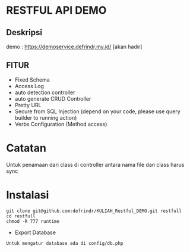 # RESTFUL API DEMO

## Deskripsi
demo : https://demoservice.defrindr.my.id/ [akan hadir]

## FITUR 
- Fixed Schema
- Access Log
- auto detection controller
- auto generate CRUD Controller
- Pretty URL
- Secure from SQL Injection (depend on your code, please use query builder to running action)
- Verbs Configuration (Method access)

# Catatan
Untuk penamaan dari class di controller antara nama file dan class harus sync

# Instalasi

```
git clone git@github.com:defrindr/KULIAH_Restful_DEMO.git restfull
cd restfull
chmod -R 777 runtime
```
- Export Database

```Untuk mengatur database ada di config/db.php```

